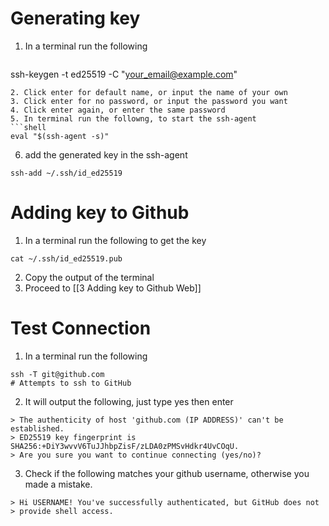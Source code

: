 # Generating key
1. In a terminal run the following
   ```shell 
ssh-keygen -t ed25519 -C "your_email@example.com"
```
2. Click enter for default name, or input the name of your own
3. Click enter for no password, or input the password you want
4. Click enter again, or enter the same password
5. In terminal run the followng, to start the ssh-agent
```shell
eval "$(ssh-agent -s)"
```
6. add the generated key in the ssh-agent
 ```shell
ssh-add ~/.ssh/id_ed25519
```

# Adding key to Github
1. In a terminal run the following to get the key
```shell
cat ~/.ssh/id_ed25519.pub
```
2. Copy the output of the terminal
3. Proceed to [[3 Adding key to Github Web]]

# Test Connection
1. In a terminal run the following
```shell
ssh -T git@github.com
# Attempts to ssh to GitHub
```
2. It will output the following, just type yes then enter
```shell
> The authenticity of host 'github.com (IP ADDRESS)' can't be established.
> ED25519 key fingerprint is SHA256:+DiY3wvvV6TuJJhbpZisF/zLDA0zPMSvHdkr4UvCOqU.
> Are you sure you want to continue connecting (yes/no)?
```
3. Check if the following matches your github username, otherwise you made a mistake.
```shell
> Hi USERNAME! You've successfully authenticated, but GitHub does not
> provide shell access.
```
